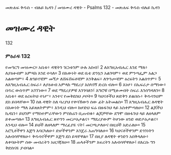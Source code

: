﻿
መጽሐፍ ቅዱስ - ብሉይ ኪዳን / መዝሙረ ዳዊት - Psalms 132 - መጽሐፍ ቅዱስ ብሉይ ኪዳን
# መዝሙረ ዳዊት
132
### ምዕራፍ 132
የመዓርግ መዝሙር። 
 አቤቱ፥ ዳዊትን ገርነቱንም ሁሉ አስብ፤
2  ለእግዚአብሔር እንደ ማለ፥ ለያዕቆብም አምላክ እንደ ተሳለ።
3  በእውነት ወደ ቤቴ ድንኳን አልገባም፥ ወደ ምንጣፌም አልጋ አልወጣም፥
4  ለዓይኖቼም መኝታ ለሽፋሽፍቶቼም እንቅልፍ፥ ለጕንጮቼም ዕረፍትን አልሰጥም፥
5  ለእግዚአብሔር ስፍራ፥ ለያዕቆብ አምላክ ማደሪያ እስካገኝ ድረስ ብሎ።
6  እነሆ፥ በኤፍራታ ሰማነው፥ በዱር ውስጥም አገኘነው።
7  ወደ ማደሪያዎቹ እንገባለን፤ እግሮቹ በሚቆሙበት ስፍራ እንሰግዳለን።
8  አቤቱ፥ ወደ ዕረፍትህ ተነሥ፥ አንተና የመቅደስህ ታቦት።
9  ካህናቶችህ ጽድቅን ይልበሱ፥ ቅዱሳንህም ደስ ይበላቸው።
10  ስለ ዳዊት ስለ ባሪያህ የቀባኸውን ሰው ፊት አትመልስ።
11  እግዚአብሔር ለዳዊት በእውነት ማለ አይጸጸትምም፥ እንዲህ ብሎ። ከሆድህ ፍሬ በዙፋንህ ላይ አስቀምጣለሁ።
12  ልጆችህ ኪዳኔን፥ ይህንም የማስተምራቸውን ምስክሬን ቢጠብቁ፥ ልጆቻቸው ደግሞ በዙፋንህ ላይ ለዘላለም ይቀመጣሉ።
13  እግዚአብሔር ጽዮንን መርጦአታልና፥ ማደሪያውም ትሆነው ዘንድ ወድዶአታልና፥ እንዲህ ብሎ።
14  ይህች ለዘላለም ማረፊያዬ ናት፤ መርጫታለሁና በዚህች አድራለሁ።
15  አሮጊቶችዋን እጅግ እባርካለሁ፥ ድሆችዋንም እንጀራ አጠግባለሁ።
16  ካህናቶችዋንም ደኅንነትን አለብሳቸዋለሁ፥ ቅዱሳኖችዋም እጅግ ደስ ይላቸዋል።
17  በዚያ ለዳዊት ቀንድን አበቅላለሁ፥ ለቀባሁትም ሰው መብራትን አዘጋጃለሁ።
18  ጠላቶችንም እፍረትን አለብሳቸዋለሁ፤ በእርሱ ግን ቅድስናዬ ያብባል። 
